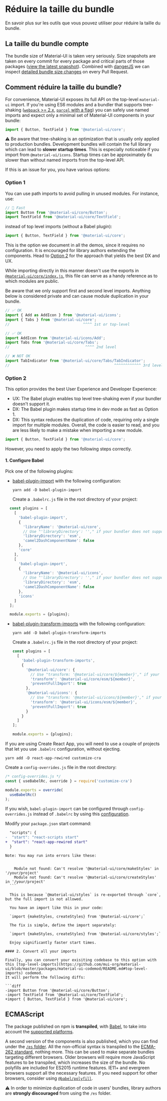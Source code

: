 # Réduire la taille du bundle

<p class="description">En savoir plus sur les outils que vous pouvez utiliser pour réduire la taille du bundle.</p>

## La taille du bundle compte

The bundle size of Material-UI is taken very seriously. Size snapshots are taken on every commit for every package and critical parts of those packages ([view the latest snapshot](/size-snapshot)). Combined with [dangerJS](https://danger.systems/js/) we can inspect [detailed bundle size changes](https://github.com/mui-org/material-ui/pull/14638#issuecomment-466658459) on every Pull Request.

## Comment réduire la taille du bundle?

For convenience, Material-UI exposes its full API on the top-level `material-ui` import. If you're using ES6 modules and a bundler that supports tree-shaking ([`webpack` >= 2.x](https://webpack.js.org/guides/tree-shaking/), [`parcel` with a flag](https://en.parceljs.org/cli.html#enable-experimental-scope-hoisting/tree-shaking-support)) you can safely use named imports and expect only a minimal set of Material-UI components in your bundle:

```js
import { Button, TextField } from '@material-ui/core';
```

⚠️ Be aware that tree-shaking is an optimization that is usually only applied to production bundles. Development bundles will contain the full library which can lead to **slower startup times**. This is especially noticeable if you import from `@material-ui/icons`. Startup times can be approximately 6x slower than without named imports from the top-level API.

If this is an issue for you, you have various options:

### Option 1

You can use path imports to avoid pulling in unused modules. For instance, use:

```js
// 🚀 Fast
import Button from '@material-ui/core/Button';
import TextField from '@material-ui/core/TextField';
```

instead of top level imports (without a Babel plugin):

```js
import { Button, TextField } from '@material-ui/core';
```

This is the option we document in all the demos, since it requires no configuration. It is encouraged for library authors extending the components. Head to [Option 2](#option-2) for the approach that yields the best DX and UX.

While importing directly in this manner doesn't use the exports in [`@material-ui/core/index.js`](https://github.com/mui-org/material-ui/blob/master/packages/material-ui/src/index.js), this file can serve as a handy reference as to which modules are public.

Be aware that we only support first and second level imports. Anything below is considered private and can cause module duplication in your bundle.

```js
// ✅ OK
import { Add as AddIcon } from '@material-ui/icons';
import { Tabs } from '@material-ui/core';
//                                 ^^^^ 1st or top-level

// ✅ OK
import AddIcon from '@material-ui/icons/Add';
import Tabs from '@material-ui/core/Tabs';
//                                  ^^^^ 2nd level

// ❌ NOT OK
import TabIndicator from '@material-ui/core/Tabs/TabIndicator';
//                                               ^^^^^^^^^^^^ 3rd level
```

### Option 2

This option provides the best User Experience and Developer Experience:

- UX: The Babel plugin enables top level tree-shaking even if your bundler doesn't support it.
- DX: The Babel plugin makes startup time in dev mode as fast as Option 1.
- DX: This syntax reduces the duplication of code, requiring only a single import for multiple modules. Overall, the code is easier to read, and you are less likely to make a mistake when importing a new module.

```js
import { Button, TextField } from '@material-ui/core';
```

However, you need to apply the two following steps correctly.

#### 1. Configure Babel

Pick one of the following plugins:

- [babel-plugin-import](https://github.com/ant-design/babel-plugin-import) with the following configuration:
    
    `yarn add -D babel-plugin-import`
    
    Create a `.babelrc.js` file in the root directory of your project:

```js
  const plugins = [
    [
      'babel-plugin-import',
      {
        'libraryName': '@material-ui/core',
        // Use "'libraryDirectory': ''," if your bundler does not support ES modules
        'libraryDirectory': 'esm',
        'camel2DashComponentName': false
      },
      'core'
    ],
    [
      'babel-plugin-import',
      {
        'libraryName': '@material-ui/icons',
        // Use "'libraryDirectory': ''," if your bundler does not support ES modules
        'libraryDirectory': 'esm',
        'camel2DashComponentName': false
      },
      'icons'
    ]
  ];

  module.exports = {plugins};
  ```

- [babel-plugin-transform-imports](https://www.npmjs.com/package/babel-plugin-transform-imports) with the following configuration:

  `yarn add -D babel-plugin-transform-imports`

  Create a `.babelrc.js` file in the root directory of your project:

  ```js
  const plugins = [
    [
      'babel-plugin-transform-imports',
      {
        '@material-ui/core': {
          // Use "transform: '@material-ui/core/${member}'," if your bundler does not support ES modules
          'transform': '@material-ui/core/esm/${member}',
          'preventFullImport': true
        },
        '@material-ui/icons': {
          // Use "transform: '@material-ui/icons/${member}'," if your bundler does not support ES modules
          'transform': '@material-ui/icons/esm/${member}',
          'preventFullImport': true
        }
      }
    ]
  ];

  module.exports = {plugins};
  ```

If you are using Create React App, you will need to use a couple of projects that let you use `.babelrc` configuration, without ejecting.

  `yarn add -D react-app-rewired customize-cra`

  Create a `config-overrides.js` file in the root directory:

  ```js
  /* config-overrides.js */
  const { useBabelRc, override } = require('customize-cra')

  module.exports = override(
    useBabelRc()
  );
  ```

  If you wish, `babel-plugin-import` can be configured through `config-overrides.js` instead of `.babelrc` by using this [configuration](https://github.com/arackaf/customize-cra/blob/master/api.md#fixbabelimportslibraryname-options).

  Modify your `package.json` start command:

```diff
  "scripts": {
-  "start": "react-scripts start"
+  "start": "react-app-rewired start"
  }
```

    Note: You may run into errors like these:
    

        Module not found: Can't resolve '@material-ui/core/makeStyles' in '/your/project'
        Module not found: Can't resolve '@material-ui/core/createStyles' in '/your/project'
      ```
    
      This is because `@material-ui/styles` is re-exported through `core`, but the full import is not allowed.
    
      You have an import like this in your code:
    
      `import {makeStyles, createStyles} from '@material-ui/core';`
    
      The fix is simple, define the import separately:
    
      `import {makeStyles, createStyles} from '@material-ui/core/styles';`
    
      Enjoy significantly faster start times.
    
    #### 2. Convert all your imports
    
    Finally, you can convert your exisiting codebase to this option with this [top-level-imports](https://github.com/mui-org/material-ui/blob/master/packages/material-ui-codemod/README.md#top-level-imports) codemod.
    It will perform the following diffs:
    
    ```diff
    -import Button from '@material-ui/core/Button';
    -import TextField from '@material-ui/core/TextField';
    +import { Button, TextField } from '@material-ui/core';
    

## ECMAScript

The package published on npm is **transpiled**, with [Babel](https://github.com/babel/babel), to take into account the [supported platforms](/getting-started/supported-platforms/).

A second version of the components is also published, which you can find under the [`/es` folder](https://unpkg.com/@material-ui/core/es/). All the non-official syntax is transpiled to the [ECMA-262 standard](https://www.ecma-international.org/publications/standards/Ecma-262.htm), nothing more. This can be used to make separate bundles targeting different browsers. Older browsers will require more JavaScript features to be transpiled, which increases the size of the bundle. No polyfills are included for ES2015 runtime features. IE11+ and evergreen browsers support all the necessary features. If you need support for other browsers, consider using [`@babel/polyfill`](https://www.npmjs.com/package/@babel/polyfill).

⚠️ In order to minimize duplication of code in users' bundles, library authors are **strongly discouraged** from using the `/es` folder.